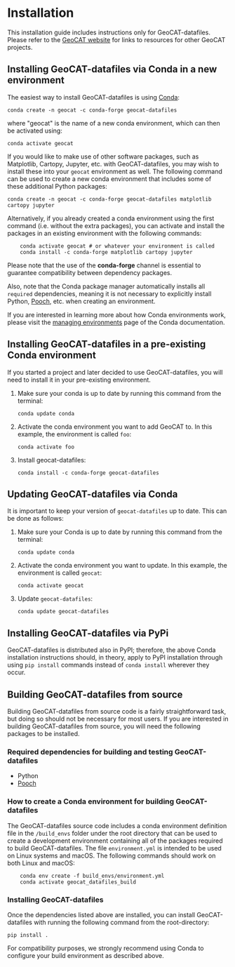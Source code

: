# Installation

This installation guide includes instructions only for GeoCAT-datafiles. 
Please refer to the [GeoCAT website](https://geocat.ucar.edu/pages/software.html) for links to resources for other GeoCAT projects.
  

## Installing GeoCAT-datafiles via Conda in a new environment

The easiest way to install GeoCAT-datafiles is using [Conda](http://conda.pydata.org/docs/):

    conda create -n geocat -c conda-forge geocat-datafiles

where "geocat" is the name of a new conda environment, which can then be
activated using:

    conda activate geocat

If you would like to make use of other software packages, such as Matplotlib, Cartopy, Jupyter, etc. with
GeoCAT-datafiles, you may wish to install these into your `geocat` environment as well. The following
command can be used to create a new conda environment that includes some of these additional Python packages:

    conda create -n geocat -c conda-forge geocat-datafiles matplotlib cartopy jupyter

Alternatively, if you already created a conda environment using the first command (i.e. without
the extra packages), you can activate and install the packages in an existing environment with the following
commands:

```
    conda activate geocat # or whatever your environment is called
    conda install -c conda-forge matplotlib cartopy jupyter
```

Please note that the use of the **conda-forge** channel is essential to guarantee
compatibility between dependency packages.

Also, note that the Conda package manager automatically installs all `required`
dependencies, meaning it is not necessary to explicitly install Python, [Pooch](https://pypi.org/project/pooch/), etc. when creating an environment.

If you are interested in learning more about how Conda environments work, please visit 
the [managing environments](https://docs.conda.io/projects/conda/en/latest/user-guide/tasks/manage-environments.html) 
page of the Conda documentation.

## Installing GeoCAT-datafiles in a pre-existing Conda environment

If you started a project and later decided to use GeoCAT-datafiles, you will need to install it in your
pre-existing environment.

1.  Make sure your conda is up to date by running this command from the terminal:

    `conda update conda`

2.  Activate the conda environment you want to add GeoCAT to. In this example, the environment is called `foo`:

    `conda activate foo`

3. Install geocat-datafiles:

   `conda install -c conda-forge geocat-datafiles`

## Updating GeoCAT-datafiles via Conda

It is important to keep your version of `geocat-datafiles` up to date. This can be done as follows:

1.  Make sure your Conda is up to date by running this command from the terminal:

    `conda update conda`

2.  Activate the conda environment you want to update. In this example, the environment is called `geocat`:

    `conda activate geocat`

3. Update `geocat-datafiles`:

   `conda update geocat-datafiles`


## Installing GeoCAT-datafiles via PyPi

GeoCAT-datafiles is distributed also in PyPI; therefore, the above Conda installation instructions should, in theory,
apply to PyPI installation through using `pip install` commands instead of `conda install` wherever they occur.

## Building GeoCAT-datafiles from source

Building GeoCAT-datafiles from source code is a fairly straightforward task, but
doing so should not be necessary for most users. If you are interested in
building GeoCAT-datafiles from source, you will need the following packages to be
installed.

### Required dependencies for building and testing GeoCAT-datafiles
- Python
- [Pooch](https://pypi.org/project/pooch/)

### How to create a Conda environment for building GeoCAT-datafiles

The GeoCAT-datafiles source code includes a conda environment definition file in
the `/build_envs` folder under the root directory that can be used to create a
development environment containing all of the packages required to build GeoCAT-datafiles.
The file `environment.yml` is intended to be used on Linux systems and macOS.
The following commands should work on both Linux and macOS:

```
    conda env create -f build_envs/environment.yml
    conda activate geocat_datafiles_build
```

### Installing GeoCAT-datafiles

Once the dependencies listed above are installed, you can install GeoCAT-datafiles
with running the following command from the root-directory:

    pip install .

For compatibility purposes, we strongly recommend using Conda to
configure your build environment as described above.

